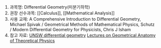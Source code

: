 1. 과목명: Differential Geometry(미분기하학) 
2. 권장 선수과목: [[Calculus]], [[Mathematical Analysis]]
3. 사용 교재:  A Comprehensive Introduction to Differential Geometry, Michael Spivak / Geometrical Methods of Mathematical Physics, Schutz / Modern Differential Geometry for Physicists, Chris J Isham
4. 참고 자료: 
[UNSW differential geometry](https://www.youtube.com/playlist?list=PLIljB45xT85DWUiFYYGqJVtfnkUFWkKtP)
[Lectures on Geometrical Anatomy of Theoretical Physics](https://www.youtube.com/playlist?list=PLmALZgDIsEXoJe0S3eSME6jqhOqcyyRKf)

